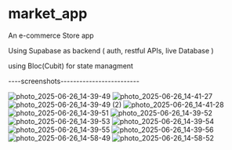 # market_app

An e-commerce Store app

Using Supabase as backend ( auth, restful APIs, live Database )

using Bloc(Cubit) for state managment

----screenshots-------------------------

![photo_2025-06-26_14-39-49](https://github.com/user-attachments/assets/b5d2d957-c965-4df3-bb7e-57ec76a6c735)
![photo_2025-06-26_14-41-27](https://github.com/user-attachments/assets/25cc3422-85d5-4400-a17f-e6a7c008e867)
![photo_2025-06-26_14-39-49 (2)](https://github.com/user-attachments/assets/92a2f601-d620-4b7f-9a0f-41122cc4a269)
![photo_2025-06-26_14-41-28](https://github.com/user-attachments/assets/1f442271-4c53-4ee2-9853-ab16f3545152)
![photo_2025-06-26_14-39-51](https://github.com/user-attachments/assets/6e681b6d-559a-4ecc-b4e1-1d2937ded904)
![photo_2025-06-26_14-39-52](https://github.com/user-attachments/assets/fa17d9ba-14d2-423d-9f37-30e31bb2c849)
![photo_2025-06-26_14-39-53](https://github.com/user-attachments/assets/7a341a86-85cf-474c-8af3-0d3053aa3e5e)
![photo_2025-06-26_14-39-54](https://github.com/user-attachments/assets/638f24e9-72b7-4635-8a80-3b72acc118b4)
![photo_2025-06-26_14-39-55](https://github.com/user-attachments/assets/44db3185-a323-4adc-8973-bae78bb9a22a)
![photo_2025-06-26_14-39-56](https://github.com/user-attachments/assets/ca35fc8d-2542-49eb-8179-ef5499d1a90b)
![photo_2025-06-26_14-58-49](https://github.com/user-attachments/assets/08b24358-f314-4691-b09e-b95ccd01bcbd)
![photo_2025-06-26_14-58-52](https://github.com/user-attachments/assets/d341eabd-59e8-4179-8692-8bf9485bf026)
